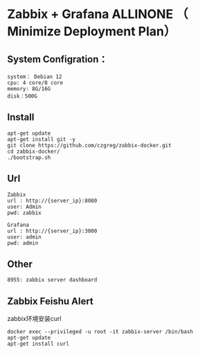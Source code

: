 # Zabbix + Grafana ALLINONE （ Minimize Deployment Plan）

## System Configration：
```
system： Debian 12
cpu: 4 core/8 core
memory: 8G/16G
disk：500G
```

## Install
```
apt-get update
apt-get install git -y
git clone https://github.com/czgreg/zabbix-docker.git
cd zabbix-docker/
./bootstrap.sh
```
## Url
```
Zabbix
url : http://{server_ip}:8080
user: Admin  
pwd: zabbix

Grafana
url : http://{server_ip}:3000
user: admin  
pwd: admin
```
## Other
```
8955: zabbix server dashboard
```

## Zabbix Feishu Alert
zabbix环境安装curl
```
docker exec --privileged -u root -it zabbix-server /bin/bash
apt-get update
apt-get install curl
```